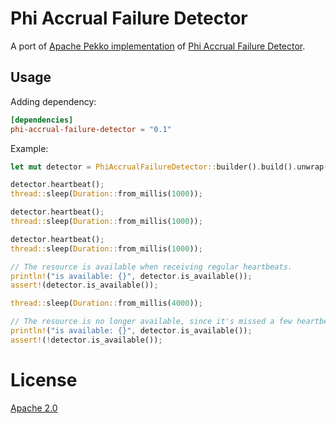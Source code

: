 # Phi Accrual Failure Detector

A port of [Apache Pekko implementation](https://github.com/apache/pekko/blob/7a0fc83e75127f99b630b40f120430f0a975494c/remote/src/main/scala/org/apache/pekko/remote/PhiAccrualFailureDetector.scala) of [Phi Accrual Failure Detector](https://oneofus.la/have-emacs-will-hack/files/HDY04.pdf).

## Usage

Adding dependency:

```toml
[dependencies]
phi-accrual-failure-detector = "0.1"
```

Example:

```rust
let mut detector = PhiAccrualFailureDetector::builder().build().unwrap();

detector.heartbeat();
thread::sleep(Duration::from_millis(1000));

detector.heartbeat();
thread::sleep(Duration::from_millis(1000));

detector.heartbeat();
thread::sleep(Duration::from_millis(1000));

// The resource is available when receiving regular heartbeats.
println!("is available: {}", detector.is_available());
assert!(detector.is_available());

thread::sleep(Duration::from_millis(4000));

// The resource is no longer available, since it's missed a few heartbeats.
println!("is available: {}", detector.is_available());
assert!(!detector.is_available());
```

# License

[Apache 2.0](LICENSE)
